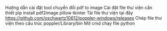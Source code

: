 Hướng dẫn cài đặt tool chuyển đổi pdf to image
Cài đặt file thư viện cần thiết
pip install pdf2image pillow tkinter
Tải file thư viện tại đây https://github.com/oschwartz10612/poppler-windows/releases
Chép file thư viện theo cấu trúc poppler/Library/bin
Mở cmd chạy file python
